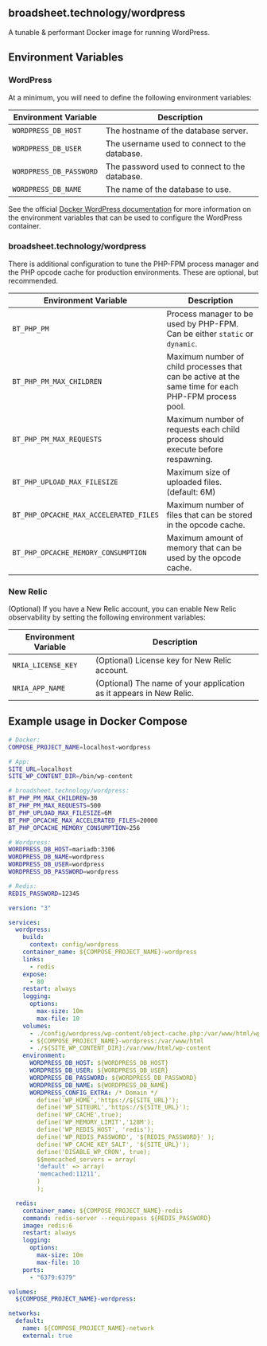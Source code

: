 ## broadsheet.technology/wordpress

A tunable & performant Docker image for running WordPress.

## Environment Variables

### WordPress

At a minimum, you will need to define the following environment variables:

| Environment Variable    | Description                                   |
| ----------------------- | --------------------------------------------- |
| `WORDPRESS_DB_HOST`     | The hostname of the database server.          |
| `WORDPRESS_DB_USER`     | The username used to connect to the database. |
| `WORDPRESS_DB_PASSWORD` | The password used to connect to the database. |
| `WORDPRESS_DB_NAME`     | The name of the database to use.              |

See the official [Docker WordPress documentation](https://github.com/docker-library/docs/tree/master/wordpress#how-to-use-this-image) for more information on the environment variables that can be used to configure the WordPress container.

### broadsheet.technology/wordpress

There is additional configuration to tune the PHP-FPM process manager and the PHP opcode cache for production environments. These are optional, but recommended.

| Environment Variable                   | Description                                                                                          |
| -------------------------------------- | ---------------------------------------------------------------------------------------------------- |
| `BT_PHP_PM`                            | Process manager to be used by PHP-FPM. Can be either `static` or `dynamic`.                          |
| `BT_PHP_PM_MAX_CHILDREN`               | Maximum number of child processes that can be active at the same time for each PHP-FPM process pool. |
| `BT_PHP_PM_MAX_REQUESTS`               | Maximum number of requests each child process should execute before respawning.                      |
| `BT_PHP_UPLOAD_MAX_FILESIZE`           | Maximum size of uploaded files. (default: 6M)                                                        |
| `BT_PHP_OPCACHE_MAX_ACCELERATED_FILES` | Maximum number of files that can be stored in the opcode cache.                                      |
| `BT_PHP_OPCACHE_MEMORY_CONSUMPTION`    | Maximum amount of memory that can be used by the opcode cache.                                       |

### New Relic

(Optional) If you have a New Relic account, you can enable New Relic observability by setting the following environment variables:

| Environment Variable | Description                                                         |
| -------------------- | ------------------------------------------------------------------- |
| `NRIA_LICENSE_KEY`   | (Optional) License key for New Relic account.                       |
| `NRIA_APP_NAME`      | (Optional) The name of your application as it appears in New Relic. |

## Example usage in Docker Compose

```bash
# Docker:
COMPOSE_PROJECT_NAME=localhost-wordpress

# App:
SITE_URL=localhost
SITE_WP_CONTENT_DIR=/bin/wp-content

# broadsheet.technology/wordpress:
BT_PHP_PM_MAX_CHILDREN=30
BT_PHP_PM_MAX_REQUESTS=500
BT_PHP_UPLOAD_MAX_FILESIZE=6M
BT_PHP_OPCACHE_MAX_ACCELERATED_FILES=20000
BT_PHP_OPCACHE_MEMORY_CONSUMPTION=256

# Wordpress:
WORDPRESS_DB_HOST=mariadb:3306
WORDPRESS_DB_NAME=wordpress
WORDPRESS_DB_USER=wordpress
WORDPRESS_DB_PASSWORD=wordpress

# Redis:
REDIS_PASSWORD=12345
```

```yaml
version: "3"

services:
  wordpress:
    build:
      context: config/wordpress
    container_name: ${COMPOSE_PROJECT_NAME}-wordpress
    links:
      - redis
    expose:
      - 80
    restart: always
    logging:
      options:
        max-size: 10m
        max-file: 10
    volumes:
      - ./config/wordpress/wp-content/object-cache.php:/var/www/html/wp-content/object-cache.php
      - ${COMPOSE_PROJECT_NAME}-wordpress:/var/www/html
      - ./${SITE_WP_CONTENT_DIR}:/var/www/html/wp-content
    environment:
      WORDPRESS_DB_HOST: ${WORDPRESS_DB_HOST}
      WORDPRESS_DB_USER: ${WORDPRESS_DB_USER}
      WORDPRESS_DB_PASSWORD: ${WORDPRESS_DB_PASSWORD}
      WORDPRESS_DB_NAME: ${WORDPRESS_DB_NAME}
      WORDPRESS_CONFIG_EXTRA: /* Domain */
        define('WP_HOME','https://${SITE_URL}');
        define('WP_SITEURL','https://${SITE_URL}');
        define('WP_CACHE',true);
        define('WP_MEMORY_LIMIT','128M');
        define('WP_REDIS_HOST', 'redis');
        define('WP_REDIS_PASSWORD', '${REDIS_PASSWORD}' );
        define('WP_CACHE_KEY_SALT', '${SITE_URL}');
        define('DISABLE_WP_CRON', true);
        $$memcached_servers = array(
        'default' => array(
        'memcached:11211',
        )
        );

  redis:
    container_name: ${COMPOSE_PROJECT_NAME}-redis
    command: redis-server --requirepass ${REDIS_PASSWORD}
    image: redis:6
    restart: always
    logging:
      options:
        max-size: 10m
        max-file: 10
    ports:
      - "6379:6379"

volumes:
  ${COMPOSE_PROJECT_NAME}-wordpress:

networks:
  default:
    name: ${COMPOSE_PROJECT_NAME}-network
    external: true
```

